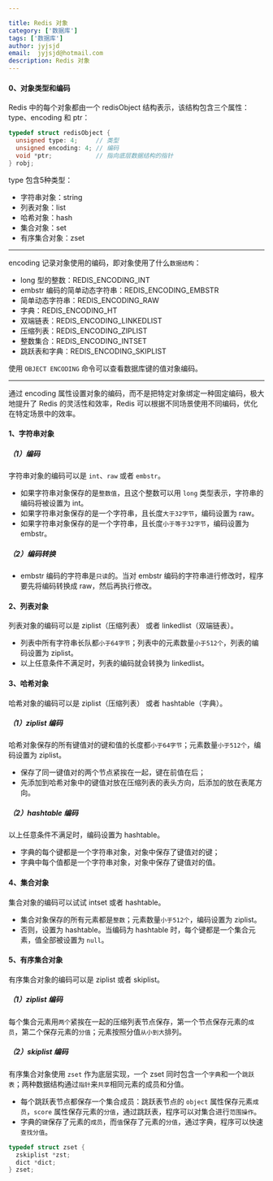 ```yaml
---

title: Redis 对象
category: ['数据库']
tags: ['数据库']
author: jyjsjd
email:  jyjsjd@hotmail.com
description: Redis 对象
---
```


#### 0、对象类型和编码
Redis 中的每个对象都由一个 redisObject 结构表示，该结构包含三个属性：type、encoding 和 ptr：

```c
typedef struct redisObject {
  unsigned type: 4;     // 类型
  unsigned encoding: 4; // 编码
  void *ptr;            // 指向底层数据结构的指针
} robj;
```

type 包含5种类型：
* 字符串对象：string
* 列表对象：list
* 哈希对象：hash
* 集合对象：set
* 有序集合对象：zset

----

encoding 记录对象使用的编码，即对象使用了什么`数据结构`：
* long 型的整数：REDIS_ENCODING_INT
* embstr 编码的简单动态字符串：REDIS_ENCODING_EMBSTR
* 简单动态字符串：REDIS_ENCODING_RAW
* 字典：REDIS_ENCODING_HT
* 双端链表：REDIS_ENCODING_LINKEDLIST
* 压缩列表：REDIS_ENCODING_ZIPLIST
* 整数集合：REDIS_ENCODING_INTSET
* 跳跃表和字典：REDIS_ENCODING_SKIPLIST

使用 `OBJECT ENCODING` 命令可以查看数据库键的值对象编码。

----

通过 encoding 属性设置对象的编码，而不是把特定对象绑定一种固定编码，极大地提升了 Redis 的灵活性和效率，Redis 可以根据不同场景使用不同编码，优化在特定场景中的效率。

#### 1、字符串对象
##### （1）编码
字符串对象的编码可以是 `int`、`raw` 或者 `embstr`。

* 如果字符串对象保存的是`整数值`，且这个整数可以用 `long` 类型表示，字符串的编码将被设置为 int。
* 如果字符串对象保存的是一个字符串，且长度`大于32字节`，编码设置为 raw。
* 如果字符串对象保存的是一个字符串，且长度`小于等于32字节`，编码设置为 embstr。

##### （2）编码转换
* embstr 编码的字符串是`只读`的。当对 embstr 编码的字符串进行修改时，程序要先将编码转换成 raw，然后再执行修改。

#### 2、列表对象
列表对象的编码可以是 ziplist（压缩列表） 或者 linkedlist（双端链表）。

* 列表中所有字符串长队都`小于64字节`；列表中的元素数量`小于512个`，列表的编码设置为 ziplist。
* 以上任意条件不满足时，列表的编码就会转换为 linkedlist。

#### 3、哈希对象
哈希对象的编码可以是 ziplist（压缩列表） 或者 hashtable（字典）。

##### （1）ziplist 编码
哈希对象保存的所有键值对的键和值的长度都`小于64字节`；元素数量`小于512个`，编码设置为 ziplist。
* 保存了同一键值对的两个节点紧挨在一起，键在前值在后；
* 先添加到哈希对象中的键值对放在压缩列表的表头方向，后添加的放在表尾方向。

##### （2）hashtable 编码
以上任意条件不满足时，编码设置为 hashtable。
* 字典的每个键都是一个字符串对象，对象中保存了键值对的键；
* 字典中每个值都是一个字符串对象，对象中保存了键值对的值。

#### 4、集合对象
集合对象的编码可以试试 intset 或者 hashtable。

* 集合对象保存的所有元素都是`整数`；元素数量`小于512个`，编码设置为 ziplist。
* 否则，设置为 hashtable。当编码为 hashtable 时，每个键都是一个集合元素，值全部被设置为 `null`。

#### 5、有序集合对象
有序集合对象的编码可以是 ziplist 或者 skiplist。

##### （1）ziplist 编码
每个集合元素用`两个`紧挨在一起的压缩列表节点保存，第一个节点保存元素的`成员`，第二个保存元素的`分值`；元素按照分值`从小到大`排列。

##### （2）skiplist 编码
有序集合对象使用 `zset` 作为底层实现，一个 zset 同时包含一个`字典`和一个`跳跃表`；两种数据结构通过`指针`来`共享`相同元素的成员和分值。

* 每个跳跃表节点都保存一个集合成员：跳跃表节点的 `object` 属性保存元素`成员`，`score` 属性保存元素的`分值`，通过跳跃表，程序可以对集合进行`范围操作`。
* 字典的`键`保存了元素的`成员`，而`值`保存了元素的`分值`，通过字典，程序可以快速`查找分值`。

```c
typedef struct zset {
  zskiplist *zst;
  dict *dict;
} zset;
```
